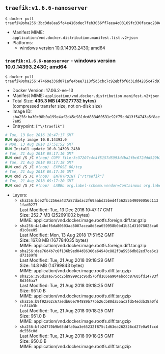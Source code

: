 ## `traefik:v1.6.6-nanoserver`

```console
$ docker pull traefik@sha256:3bc3da8aa5fc4e416bdec7feb3056ff7eea4c03169fc330facac280eb7ff187d
```

-	Manifest MIME: `application/vnd.docker.distribution.manifest.list.v2+json`
-	Platforms:
	-	windows version 10.0.14393.2430; amd64

### `traefik:v1.6.6-nanoserver` - windows version 10.0.14393.2430; amd64

```console
$ docker pull traefik@sha256:47469e336d071afe4bee7110f5d5cbc7c92ebfbf6d31dd4285c47d97d7ba6936
```

-	Docker Version: 17.06.2-ee-13
-	Manifest MIME: `application/vnd.docker.distribution.manifest.v2+json`
-	Total Size: **435.3 MB (435277732 bytes)**  
	(compressed transfer size, not on-disk size)
-	Image ID: `sha256:ba30c98b0a199e4af2d45c981dcd833460531c92f75cd413f54743a5f8ae7e05`
-	Entrypoint: `["\/traefik"]`

```dockerfile
# Tue, 13 Dec 2016 10:47:17 GMT
RUN Apply image 10.0.14393.0
# Mon, 13 Aug 2018 17:51:52 GMT
RUN Install update 10.0.14393.2430
# Tue, 21 Aug 2018 09:17:16 GMT
RUN cmd /S /C #(nop) COPY file:3c37207c4c4f5157d5993d4ba2fbc672ddd529b3e63b8cd4034206eccc29f7ad in \traefik.exe 
# Tue, 21 Aug 2018 09:17:18 GMT
RUN cmd /S /C #(nop)  EXPOSE 80/tcp
# Tue, 21 Aug 2018 09:17:19 GMT
RUN cmd /S /C #(nop)  ENTRYPOINT ["/traefik"]
# Tue, 21 Aug 2018 09:17:20 GMT
RUN cmd /S /C #(nop)  LABEL org.label-schema.vendor=Containous org.label-schema.url=https://traefik.io org.label-schema.name=Traefik org.label-schema.description=A modern reverse-proxy org.label-schema.version=v1.6.6 org.label-schema.docker.schema-version=1.0
```

-	Layers:
	-	`sha256:bce2fbc256ea437a87dadac2f69aabd25bed4f56255549090056c1131fad0277`  
		Last Modified: Tue, 13 Dec 2016 10:47:17 GMT  
		Size: 252.7 MB (252691002 bytes)  
		MIME: application/vnd.docker.image.rootfs.foreign.diff.tar.gzip
	-	`sha256:4a14bdf6da80603aa5007acea8d5ea659958b0bd1b31d31078023ca0d1c8ee05`  
		Last Modified: Mon, 13 Aug 2018 17:51:52 GMT  
		Size: 167.8 MB (167784035 bytes)  
		MIME: application/vnd.docker.image.rootfs.foreign.diff.tar.gzip
	-	`sha256:dae76d4b7c6f136b9ed04d86366a64948c882f3a5956db82ed7ca6c1d73109f8`  
		Last Modified: Tue, 21 Aug 2018 09:18:29 GMT  
		Size: 14.8 MB (14799843 bytes)  
		MIME: application/vnd.docker.image.rootfs.diff.tar.gzip
	-	`sha256:396d1aa675cc25b9999c1c96d576fd1656a904ebcdc87605fd14783f8d346aa7`  
		Last Modified: Tue, 21 Aug 2018 09:18:25 GMT  
		Size: 951.0 B  
		MIME: application/vnd.docker.image.rootfs.diff.tar.gzip
	-	`sha256:b9f92a62c67aedb66e794889b77bb26cb80da55ac2fd54eddb38a0fdfc8f4b3b`  
		Last Modified: Tue, 21 Aug 2018 09:18:25 GMT  
		Size: 951.0 B  
		MIME: application/vnd.docker.image.rootfs.diff.tar.gzip
	-	`sha256:bfb24770b9b65ddfa0aa3e65232f875c1d63ea262326cd27e0a9fccddc556c0d`  
		Last Modified: Tue, 21 Aug 2018 09:18:25 GMT  
		Size: 950.0 B  
		MIME: application/vnd.docker.image.rootfs.diff.tar.gzip
